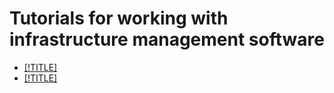 # Tutorials for working with infrastructure management software

* [[!TITLE]](terraform-quickstart.md)
* [[!TITLE]](packer-quickstart.md)
